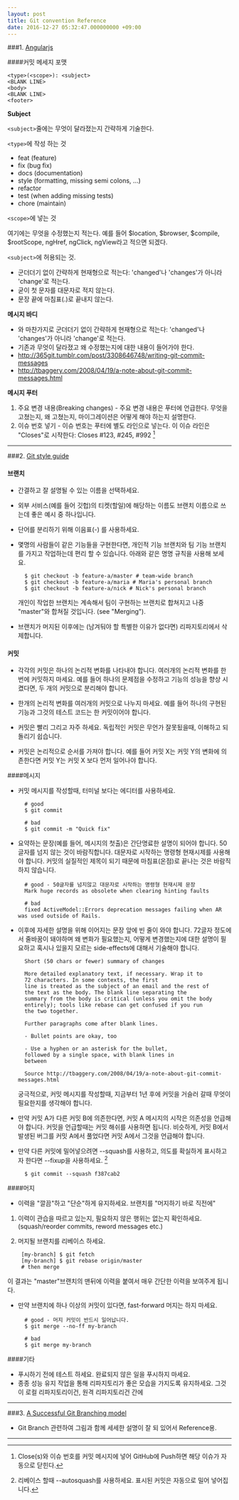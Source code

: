 ```yaml
---
layout: post
title: Git convention Reference
date: 2016-12-27 05:32:47.000000000 +09:00
---
```

###1. [Angularjs](http://dogfeet.github.io/articles/2013/angularjs-git-commit-message-conventions.html)

####커밋 메세지 포맷

```git
<type>(<scope>): <subject>
<BLANK LINE>
<body>
<BLANK LINE>
<footer>
```

**Subject**

`<subject>`줄에는 무엇이 달라졌는지 간략하게 기술한다.

`<type>`에 작성 하는 것

- feat (feature)
- fix (bug fix)
- docs (documentation)
- style (formatting, missing semi colons, …)
- refactor
- test (when adding missing tests)
- chore (maintain)

`<scope>`에 넣는 것

여기에는 무엇을 수정했는지 적는다. 예를 들어 $location, $browser, $compile, $rootScope, ngHref, ngClick, ngView라고 적으면 되겠다.

`<subject>`에 허용되는 것.

- 군더더기 없이 간략하게 현재형으로 적는다: 'changed'나 'changes'가 아니라 'change'로 적는다.
- 굳이 첫 문자를 대문자로 적지 않는다.
- 문장 끝에 마침표(.)로 끝내지 않는다.

**메시지 바디**

- <subject>와 마찬가지로 군더더기 없이 간략하게 현재형으로 적는다: 'changed'나 'changes'가 아니라 'change'로 적는다.
- 기존과 무엇이 달라졌고 왜 수정했는지에 대한 내용이 들어가야 한다.
- http://365git.tumblr.com/post/3308646748/writing-git-commit-messages
- http://tbaggery.com/2008/04/19/a-note-about-git-commit-messages.html

**메시지 푸터**

1. 주요 변경 내용(Breaking changes) - 주요 변경 내용은 푸터에 언급한다. 무엇을 고쳤는지, 왜 고쳤는지, 마이그레이션은 어떻게 해야 하는지 설명한다.
2. 이슈 번호 넣기 - 이슈 번호는 푸터에 별도 라인으로 넣는다. 이 이슈 라인은 "Closes"로 시작한다: Closes #123, #245, #992 [^1]

---

###2. [Git style guide](https://github.com/agis-/git-style-guide)

#### 브랜치
- 간결하고 잘 설명될 수 있는 이름을 선택하세요.
- 외부 서비스(예를 들어 깃헙)의 티켓(할일)에 해당하는 이름도 브랜치 이름으로 쓰는데 좋은 예시 중 하나입니다.
- 단어를 분리하기 위해 이음표(-) 를 사용하세요.
- 몇명의 사람들이 같은 기능들을 구현한다면, 개인적 기능 브랜치와 팀 기능 브랜치를 가지고 작업하는데 편리 할 수 있습니다. 아래와 같은 명명 규칙을 사용해 보세요.

        $ git checkout -b feature-a/master # team-wide branch
        $ git checkout -b feature-a/maria # Maria's personal branch
        $ git checkout -b feature-a/nick # Nick's personal branch

  개인이 작업한 브랜치는 계속해서 팀이 구현하는 브랜치로 합쳐지고 나중 "master"와 합쳐질 것입니다. (see "Merging").

- 브랜치가 머지된 이후에는 (남겨둬야 할 특별한 이유가 없다면) 리파지토리에서 삭제합니다.

#### 커밋
- 각각의 커밋은 하나의 논리적 변화를 나타내야 합니다. 여러개의 논리적 변화를 한번에 커밋하지 마세요. 예를 들어 하나의 문제점을 수정하고 기능의 성능을 향상 시켰다면, 두 개의 커밋으로 분리해야 합니다.

- 한개의 논리적 변화를 여러개의 커밋으로 나누지 마세요. 예를 들어 하나의 구현된 기능과 그것의 테스트 코드는 한 커밋이어야 합니다.

- 커밋은 빨리 그리고 자주 하세요. 독립적인 커밋은 무언가 잘못됬을때, 이해하고 되돌리기 쉽습니다.

- 커밋은 논리적으로 순서를 가져야 합니다. 예를 들어 커밋 X는 커밋 Y의 변화에 의존한다면 커밋 Y는 커밋 X 보다 먼저 일어나야 합니다.

####메시지

- 커밋 메시지를 작성할때, 터미널 보다는 에디터를 사용하세요.

        # good
        $ git commit

        # bad
        $ git commit -m "Quick fix"

- 요약하는 문장(예를 들어, 메시지의 첫출)은 간단명료한 설명이 되어야 합니다. 50글자를 넘지 않는 것이 바람직합니다. 대문자로 시작하는 명령형 현재시제를 사용해야 합니다. 커밋의 실질적인 제목이 되기 때문에 마침표(온점)로 끝나는 것은 바람직하지 않습니다.

        # good - 50글자를 넘지않고 대문자로 시작하는 명령형 현재시제 문장
        Mark huge records as obsolete when clearing hinting faults

        # bad
        fixed ActiveModel::Errors deprecation messages failing when AR was used outside of Rails.

- 이후에 자세한 설명을 위해 이어지는 문장 앞에 빈 줄이 와야 합니다. 72글자 정도에서 줄바꿈이 돼야하며 왜 변화가 필요했는지, 어떻게 변경했는지에 대한 설명이 필요하고 혹시나 있을지 모르는 side-effects에 대해서 기술해야 합니다.

        Short (50 chars or fewer) summary of changes

        More detailed explanatory text, if necessary. Wrap it to
        72 characters. In some contexts, the first
        line is treated as the subject of an email and the rest of
        the text as the body. The blank line separating the
        summary from the body is critical (unless you omit the body
        entirely); tools like rebase can get confused if you run
        the two together.

        Further paragraphs come after blank lines.

        - Bullet points are okay, too

        - Use a hyphen or an asterisk for the bullet,
        followed by a single space, with blank lines in
        between

        Source http://tbaggery.com/2008/04/19/a-note-about-git-commit-messages.html
  궁극적으로, 커밋 메시지를 작성할때, 지금부터 1년 후에 커밋을 거슬러 갈때 무엇이 필요한지를 생각해야 합니다.

- 만약 커밋 A가 다른 커밋 B에 의존한다면, 커밋 A 메시지의 시작은 의존성을 언급해야 합니다. 커밋을 언급할때는 커밋 해쉬를 사용하면 됩니다.
  비슷하게, 커밋 B에서 발생된 버그를 커밋 A에서 풀었다면 커밋 A에서 그것을 언급해야 합니다.

- 만약 다른 커밋에 밀어넣으려면 --squash를 사용하고, 의도를 확실하게 표시하고자 한다면 --fixup을 사용하세요. [^2]

        $ git commit --squash f387cab2

####머지

- 이력을 "깔끔"하고 "단순"하게 유지하세요. 브랜치를 "머지하기 바로 직전에"
1. 이력이 관습을 따르고 있는지, 필요하지 않은 행위는 없는지 확인하세요. (squash/reorder commits, reword messages etc.)
2. 머지될 브랜치를 리베이스 하세요.

        [my-branch] $ git fetch
        [my-branch] $ git rebase origin/master
        # then merge

이 결과는 "master"브랜치의 맨뒤에 이력을 붙여서 매우 간단한 이력을 보여주게 됩니다.

- 만약 브랜치에 하나 이상의 커밋이 있다면, fast-forward 머지는 하지 마세요.

        # good - 머지 커밋이 반드시 일어납니다.
        $ git merge --no-ff my-branch

        # bad
        $ git merge my-branch

####기타

- 푸시하기 전에 테스트 하세요. 완료되지 않은 일을 푸시하지 마세요.
- 종종 성능 유지 작업을 통해 리파지토리가 좋은 모습을 가지도록 유지하세요. 그것이 로컬 리파지토리이건, 원격 리파지토리건 간에

---

###3. [A Successful Git Branching model](http://nvie.com/posts/a-successful-git-branching-model/)

- Git Branch 관련하여 그림과 함께 세세한 설명이 잘 되 있어서 Reference용.

---

[^1]: Close(s)와 이슈 번호를 커밋 메시지에 넣어 GitHub에 Push하면 해당 이슈가 자동으로 닫힌다.
[^2]: 리베이스 할때 --autosquash를 사용하세요. 표시된 커밋은 자동으로 밀어 넣어집니다.
